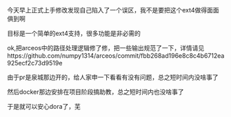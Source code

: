 今天早上正式上手修改发现自己陷入了一个误区，我不是要把这个ext4做得面面俱到啊

目标是一个简单的ext4支持，很多功能是非必需的

ok,把arceos中的路径处理逻辑修了修，把一些输出规范了一下，详情请见https://github.com/numpy1314/arceos/commit/fbb268ad196e8c8c4b6712ea925ecf2c73d9519e

由于pr是泉城那边开的，给人家申一下看看有没有问题，总之短时间内没啥事了

然后docker那边安排在项目阶段搞助教，总之短时间内也没啥事了

于是就可以安心dora了，芜